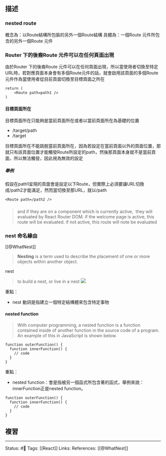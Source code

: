 ## 描述


### nested route 
概念為：以Route結構所包裝的另外一個Route結構
具體為：一個Route 元件所包含的另外一個Route 元件

### Router 下的後裔Route 元件可以在任何頁面出現

由於Router 下的後裔Route 元件可以在任何頁面出現，所以當使用者切換至特定URL時，若對應頁面本身會有多個Route元件的話，就會啟用該頁面的多個Route元件作為當使用者從目前頁面切換至目標頁面之所在

```
return (
	<Route path=path1 />
)
```



#### 目標頁面所在

目標頁面所在只能夠是當前頁面所在或者以當前頁面所在為基礎的位置
- /target/path
- /target

目標頁面所在不能跳脫當前頁面所在，因為若設定在當前頁面以外的頁面位置，那就只有該頁面位置才能觸發Route所設定的path，然後那頁面本身就不是當前頁面，所以無法觸發，因此視為無效的設定


##### 舉例

假設在path1呈現的頁面會是設定以下Route，但實際上必須要讓URL切換成/path2才能滿足，然而當切換至那URL，就以/path
```
<Route path=/path2 />
```

###

> and if they are on a component which is currently active,  they will evaluated by React Router DOM. if the welcome page is active, this route will be evaluated. if not active, this route will note be evaluated



### nest 命名緣由

[[@WhatNest]]
> **Nesting** is a term used to describe the placement of one or more objects within another object.

nest
> to build a nest, or live in a nest
![](https://www.computerhope.com/jargon/n/nest.jpg)

重點：
- nest 動詞是指建立一個特定結構體來包含特定事物

#### nested function

> With computer programming, a nested function is a function contained inside of another function in the source code of a program. An example of this in JavaScript is shown below.


```
function outerFunction() {  
  function innerFunction() {  
    // code  
  }  
}
```

重點：
- nested function：會是指被另一個函式所包含著的函式，舉例來說：innerFunction正是nested function。
```
function outerFunction() {  
  function innerFunction() {  
    // code  
  }  
}
```

## 複習


---
Status: #🌱 
Tags:
[[React]]
Links:
References:
[[@WhatNest]]